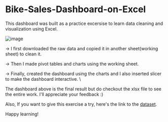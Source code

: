 # Bike-Sales-Dashboard-on-Excel
This dashboard was built as a practice excersise to learn data cleaning and visualization using Excel. 

![image](https://user-images.githubusercontent.com/89099676/233959259-35a5ee56-6a5f-4f91-81e2-f3d3690dd881.png)

-> I first downloaded the raw data and copied it in another sheet(working sheet) to clean it.

-> Then I made pivot tables and charts using the working sheet. 

-> Finally, created the dashboard using the charts and I also inserted slicer to make the dashboard interactive. \


The dashboard above is the final result but do checkout the xlsx file to see the entire work. I'll appreciate your feedback :)

Also, If you want to give this exercise a try, here's the link to the [dataset](https://github.com/AlexTheAnalyst/Excel-Tutorial/blob/main/Excel%20Project%20Dataset.xlsx).


Happy learning!
